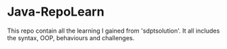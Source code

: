# Java-RepoLearn
This repo contain all the learning I gained from 'sdptsolution'. It all includes the syntax, OOP, behaviours and challenges.
